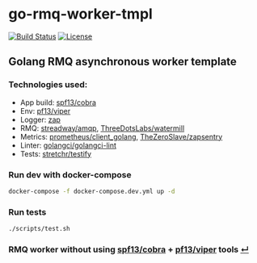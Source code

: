 # go-rmq-worker-tmpl

[![Build Status](https://github.com/pog7x/go-rmq-worker-tmpl/actions/workflows/go.yml/badge.svg)](https://github.com/pog7x/go-rmq-worker-tmpl/actions/workflows/go.yml)
[![License](https://img.shields.io/badge/License-MIT-blue.svg)](https://github.com/pog7x/go-rmq-worker-tmpl/blob/master/LICENSE)

## Golang RMQ asynchronous worker template

### Technologies used:
- App build: [spf13/cobra](https://github.com/spf13/cobra)
- Env: [pf13/viper](https://github.com/spf13/viper)
- Logger: [zap](https://github.com/uber-go/zap)
- RMQ: [streadway/amqp](https://github.com/streadway/amqp), [ThreeDotsLabs/watermill](https://github.com/ThreeDotsLabs/watermill)
- Metrics: [prometheus/client_golang](https://github.com/prometheus/client_golang), [TheZeroSlave/zapsentry](https://github.com/TheZeroSlave/zapsentry)
- Linter: [golangci/golangci-lint](https://github.com/golangci/golangci-lint)
- Tests: [stretchr/testify](https://github.com/stretchr/testify)

### Run dev with docker-compose
```bash
docker-compose -f docker-compose.dev.yml up -d 
```

### Run tests
```bash
./scripts/test.sh
```

### RMQ worker without using [spf13/cobra](https://github.com/spf13/cobra) + [pf13/viper](https://github.com/spf13/viper) tools [↵](https://github.com/pog7x/go-rmq-worker-tmpl)